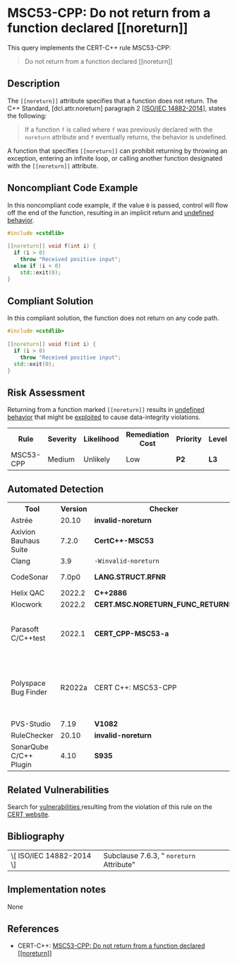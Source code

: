 # MSC53-CPP: Do not return from a function declared [[noreturn]]

This query implements the CERT-C++ rule MSC53-CPP:

> Do not return from a function declared [[noreturn]]


## Description

The `[[noreturn]]` attribute specifies that a function does not return. The C++ Standard, \[dcl.attr.noreturn\] paragraph 2 \[[ISO/IEC 14882-2014](https://wiki.sei.cmu.edu/confluence/display/cplusplus/AA.+Bibliography#AA.Bibliography-ISO%2FIEC14882-2014)\], states the following:

> If a function `f` is called where `f` was previously declared with the `noreturn` attribute and `f` eventually returns, the behavior is undefined.


A function that specifies `[[noreturn]]` can prohibit returning by throwing an exception, entering an infinite loop, or calling another function designated with the `[[noreturn]]` attribute.

## Noncompliant Code Example

In this noncompliant code example, if the value `0` is passed, control will flow off the end of the function, resulting in an implicit return and [undefined behavior](https://wiki.sei.cmu.edu/confluence/display/cplusplus/BB.+Definitions#BB.Definitions-undefinedbehavior).

```cpp
#include <cstdlib>
 
[[noreturn]] void f(int i) {
  if (i > 0)
    throw "Received positive input";
  else if (i < 0)
    std::exit(0);
}
```

## Compliant Solution

In this compliant solution, the function does not return on any code path.

```cpp
#include <cstdlib>
 
[[noreturn]] void f(int i) {
  if (i > 0)
    throw "Received positive input";
  std::exit(0);
}
```

## Risk Assessment

Returning from a function marked `[[noreturn]]` results in [undefined behavior](https://wiki.sei.cmu.edu/confluence/display/cplusplus/BB.+Definitions#BB.Definitions-undefinedbehavior) that might be [exploited](https://wiki.sei.cmu.edu/confluence/display/cplusplus/BB.+Definitions#BB.Definitions-exploit) to cause data-integrity violations.

<table> <tbody> <tr> <th> Rule </th> <th> Severity </th> <th> Likelihood </th> <th> Remediation Cost </th> <th> Priority </th> <th> Level </th> </tr> <tr> <td> MSC53-CPP </td> <td> Medium </td> <td> Unlikely </td> <td> Low </td> <td> <strong>P2</strong> </td> <td> <strong>L3</strong> </td> </tr> </tbody> </table>


## Automated Detection

<table> <tbody> <tr> <th> Tool </th> <th> Version </th> <th> Checker </th> <th> Description </th> </tr> <tr> <td> <a> Astrée </a> </td> <td> 20.10 </td> <td> <strong>invalid-noreturn</strong> </td> <td> Fully checked </td> </tr> <tr> <td> <a> Axivion Bauhaus Suite </a> </td> <td> 7.2.0 </td> <td> <strong>CertC++-MSC53</strong> </td> <td> </td> </tr> <tr> <td> <a> Clang </a> </td> <td> 3.9 </td> <td> <code>-Winvalid-noreturn</code> </td> <td> </td> </tr> <tr> <td> <a> CodeSonar </a> </td> <td> 7.0p0 </td> <td> <strong>LANG.STRUCT.RFNR</strong> </td> <td> Return from noreturn </td> </tr> <tr> <td> <a> Helix QAC </a> </td> <td> 2022.2 </td> <td> <strong>C++2886</strong> </td> <td> </td> </tr> <tr> <td> <a> Klocwork </a> </td> <td> 2022.2 </td> <td> <strong>CERT.MSC.NORETURN_FUNC_RETURNS</strong> </td> <td> </td> </tr> <tr> <td> <a> Parasoft C/C++test </a> </td> <td> 2022.1 </td> <td> <strong>CERT_CPP-MSC53-a</strong> </td> <td> Never return from functions that should not return </td> </tr> <tr> <td> <a> Polyspace Bug Finder </a> </td> <td> R2022a </td> <td> <a> CERT C++: MSC53-CPP </a> </td> <td> Checks for <code>\[\[noreturn\]\]</code> functions returning to caller (rule fully covered) </td> </tr> <tr> <td> <a> PVS-Studio </a> </td> <td> 7.19 </td> <td> <strong><a>V1082</a></strong> </td> <td> </td> </tr> <tr> <td> <a> RuleChecker </a> </td> <td> 20.10 </td> <td> <strong>invalid-noreturn</strong> </td> <td> Fully checked </td> </tr> <tr> <td> <a> SonarQube C/C++ Plugin </a> </td> <td> 4.10 </td> <td> <strong><a>S935</a></strong> </td> <td> </td> </tr> </tbody> </table>


## Related Vulnerabilities

Search for [vulnerabilities ](https://wiki.sei.cmu.edu/confluence/display/cplusplus/BB.+Definitions#BB.Definitions-vulnerability)resulting from the violation of this rule on the [CERT website](https://www.kb.cert.org/vulnotes/bymetric?searchview&query=FIELD+KEYWORDS+contains+MSC53-CPP).

## Bibliography

<table> <tbody> <tr> <td> \[ <a> ISO/IEC 14882-2014 </a> \] </td> <td> Subclause 7.6.3, " <code>noreturn</code> Attribute" </td> </tr> </tbody> </table>


## Implementation notes

None

## References

* CERT-C++: [MSC53-CPP: Do not return from a function declared [[noreturn]]](https://wiki.sei.cmu.edu/confluence/pages/viewpage.action?pageId=88046682)
